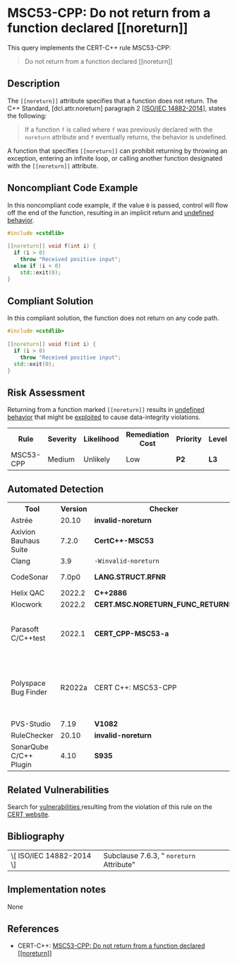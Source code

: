 # MSC53-CPP: Do not return from a function declared [[noreturn]]

This query implements the CERT-C++ rule MSC53-CPP:

> Do not return from a function declared [[noreturn]]


## Description

The `[[noreturn]]` attribute specifies that a function does not return. The C++ Standard, \[dcl.attr.noreturn\] paragraph 2 \[[ISO/IEC 14882-2014](https://wiki.sei.cmu.edu/confluence/display/cplusplus/AA.+Bibliography#AA.Bibliography-ISO%2FIEC14882-2014)\], states the following:

> If a function `f` is called where `f` was previously declared with the `noreturn` attribute and `f` eventually returns, the behavior is undefined.


A function that specifies `[[noreturn]]` can prohibit returning by throwing an exception, entering an infinite loop, or calling another function designated with the `[[noreturn]]` attribute.

## Noncompliant Code Example

In this noncompliant code example, if the value `0` is passed, control will flow off the end of the function, resulting in an implicit return and [undefined behavior](https://wiki.sei.cmu.edu/confluence/display/cplusplus/BB.+Definitions#BB.Definitions-undefinedbehavior).

```cpp
#include <cstdlib>
 
[[noreturn]] void f(int i) {
  if (i > 0)
    throw "Received positive input";
  else if (i < 0)
    std::exit(0);
}
```

## Compliant Solution

In this compliant solution, the function does not return on any code path.

```cpp
#include <cstdlib>
 
[[noreturn]] void f(int i) {
  if (i > 0)
    throw "Received positive input";
  std::exit(0);
}
```

## Risk Assessment

Returning from a function marked `[[noreturn]]` results in [undefined behavior](https://wiki.sei.cmu.edu/confluence/display/cplusplus/BB.+Definitions#BB.Definitions-undefinedbehavior) that might be [exploited](https://wiki.sei.cmu.edu/confluence/display/cplusplus/BB.+Definitions#BB.Definitions-exploit) to cause data-integrity violations.

<table> <tbody> <tr> <th> Rule </th> <th> Severity </th> <th> Likelihood </th> <th> Remediation Cost </th> <th> Priority </th> <th> Level </th> </tr> <tr> <td> MSC53-CPP </td> <td> Medium </td> <td> Unlikely </td> <td> Low </td> <td> <strong>P2</strong> </td> <td> <strong>L3</strong> </td> </tr> </tbody> </table>


## Automated Detection

<table> <tbody> <tr> <th> Tool </th> <th> Version </th> <th> Checker </th> <th> Description </th> </tr> <tr> <td> <a> Astrée </a> </td> <td> 20.10 </td> <td> <strong>invalid-noreturn</strong> </td> <td> Fully checked </td> </tr> <tr> <td> <a> Axivion Bauhaus Suite </a> </td> <td> 7.2.0 </td> <td> <strong>CertC++-MSC53</strong> </td> <td> </td> </tr> <tr> <td> <a> Clang </a> </td> <td> 3.9 </td> <td> <code>-Winvalid-noreturn</code> </td> <td> </td> </tr> <tr> <td> <a> CodeSonar </a> </td> <td> 7.0p0 </td> <td> <strong>LANG.STRUCT.RFNR</strong> </td> <td> Return from noreturn </td> </tr> <tr> <td> <a> Helix QAC </a> </td> <td> 2022.2 </td> <td> <strong>C++2886</strong> </td> <td> </td> </tr> <tr> <td> <a> Klocwork </a> </td> <td> 2022.2 </td> <td> <strong>CERT.MSC.NORETURN_FUNC_RETURNS</strong> </td> <td> </td> </tr> <tr> <td> <a> Parasoft C/C++test </a> </td> <td> 2022.1 </td> <td> <strong>CERT_CPP-MSC53-a</strong> </td> <td> Never return from functions that should not return </td> </tr> <tr> <td> <a> Polyspace Bug Finder </a> </td> <td> R2022a </td> <td> <a> CERT C++: MSC53-CPP </a> </td> <td> Checks for <code>\[\[noreturn\]\]</code> functions returning to caller (rule fully covered) </td> </tr> <tr> <td> <a> PVS-Studio </a> </td> <td> 7.19 </td> <td> <strong><a>V1082</a></strong> </td> <td> </td> </tr> <tr> <td> <a> RuleChecker </a> </td> <td> 20.10 </td> <td> <strong>invalid-noreturn</strong> </td> <td> Fully checked </td> </tr> <tr> <td> <a> SonarQube C/C++ Plugin </a> </td> <td> 4.10 </td> <td> <strong><a>S935</a></strong> </td> <td> </td> </tr> </tbody> </table>


## Related Vulnerabilities

Search for [vulnerabilities ](https://wiki.sei.cmu.edu/confluence/display/cplusplus/BB.+Definitions#BB.Definitions-vulnerability)resulting from the violation of this rule on the [CERT website](https://www.kb.cert.org/vulnotes/bymetric?searchview&query=FIELD+KEYWORDS+contains+MSC53-CPP).

## Bibliography

<table> <tbody> <tr> <td> \[ <a> ISO/IEC 14882-2014 </a> \] </td> <td> Subclause 7.6.3, " <code>noreturn</code> Attribute" </td> </tr> </tbody> </table>


## Implementation notes

None

## References

* CERT-C++: [MSC53-CPP: Do not return from a function declared [[noreturn]]](https://wiki.sei.cmu.edu/confluence/pages/viewpage.action?pageId=88046682)
